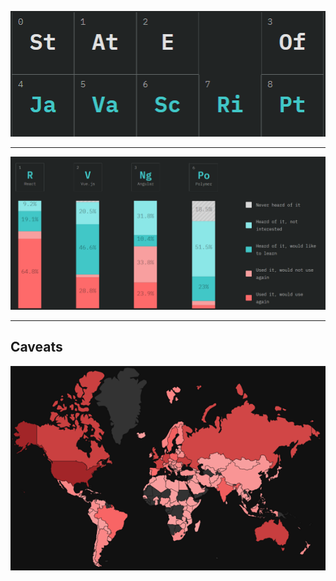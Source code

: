 ![state-of-js](/img/state-of-js.png)

---

[![state-of-js-fronted-frameworks-results.png](/img/state-of-js-fronted-frameworks-results.png)](https://2018.stateofjs.com/front-end-frameworks/overview/) <!-- .element target="__blank" -->

---

## Caveats

[![demographics](/img/state-of-js-fronted-demographic.png)](https://2018.stateofjs.com/demographics/) <!-- .element target="__blank" -->

